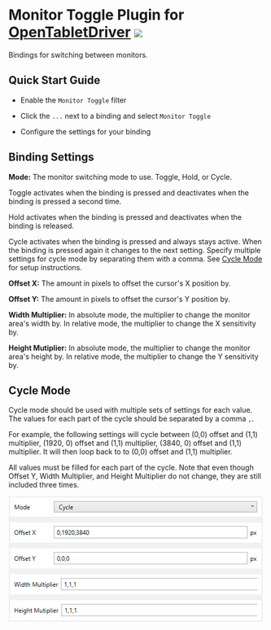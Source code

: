 # Monitor Toggle Plugin for [OpenTabletDriver](https://github.com/OpenTabletDriver/OpenTabletDriver) [![](https://img.shields.io/github/downloads/Kuuuube/monitor_toggle/total.svg)](https://github.com/Kuuuube/monitor_toggle/releases/latest)

Bindings for switching between monitors.

## Quick Start Guide

- Enable the `Monitor Toggle` filter

- Click the `...` next to a binding and select `Monitor Toggle`

- Configure the settings for your binding

## Binding Settings

**Mode:** The monitor switching mode to use. Toggle, Hold, or Cycle.

Toggle activates when the binding is pressed and deactivates when the binding is pressed a second time.

Hold activates when the binding is pressed and deactivates when the binding is released.

Cycle activates when the binding is pressed and always stays active. When the binding is pressed again it changes to the next setting. Specify multiple settings for cycle mode by separating them with a comma. See [Cycle Mode](#cycle-mode) for setup instructions.

**Offset X:** The amount in pixels to offset the cursor's X position by.

**Offset Y:** The amount in pixels to offset the cursor's Y position by.

**Width Multiplier:** In absolute mode, the multiplier to change the monitor area's width by. In relative mode, the multiplier to change the X sensitivity by.

**Height Mutiplier:** In absolute mode, the multiplier to change the monitor area's height by. In relative mode, the multiplier to change the Y sensitivity by.

## Cycle Mode

Cycle mode should be used with multiple sets of settings for each value. The values for each part of the cycle should be separated by a comma `,`.

For example, the following settings will cycle between (0,0) offset and (1,1) multiplier, (1920, 0) offset and (1,1) multiplier, (3840, 0) offset and (1,1) multiplier. It will then loop back to to (0,0) offset and (1,1) multiplier.

All values must be filled for each part of the cycle. Note that even though Offset Y, Width Multiplier, and Height Multiplier do not change, they are still included three times.

![](./cycle_example.png)
